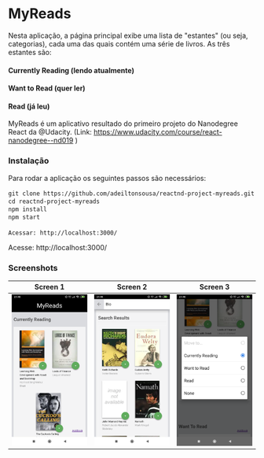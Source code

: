 # MyReads

Nesta aplicação, a página principal exibe uma lista de "estantes" (ou seja, categorias), cada uma das quais contém uma série de livros. As três estantes são:

#### Currently Reading (lendo atualmente)

#### Want to Read (quer ler)

#### Read (já leu)



MyReads é um aplicativo resultado do primeiro projeto do Nanodegree React da @Udacity. (Link: https://www.udacity.com/course/react-nanodegree--nd019 )



### Instalação

Para rodar a aplicação os seguintes passos são necessários:

```
git clone https://github.com/adeiltonsousa/reactnd-project-myreads.git
cd reactnd-project-myreads
npm install
npm start

Acessar: http://localhost:3000/
```
Acesse: http://localhost:3000/

### Screenshots

Screen 1 | Screen 2 | Screen 3
---------| -------- | --------
![Página Home](https://github.com/adeiltonsousa/reactnd-project-myreads/blob/master/src/icons/01.png) | ![Página de Busca](https://github.com/adeiltonsousa/reactnd-project-myreads/blob/master/src/icons/02.png) | ![Mudança de Estante](https://github.com/adeiltonsousa/reactnd-project-myreads/blob/master/src/icons/03.png)

